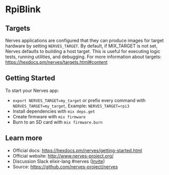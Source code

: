 # RpiBlink

## Targets
Nerves applications are configured that they can produce images for target
hardware by setting `NERVES_TARGET`. By default, if MIX_TARGET is not set, Nerves
defaults to building a host target. This is useful for executing logic tests,
running utilities, and debugging. For more information about targets:
https://hexdocs.pm/nerves/targets.html#content

## Getting Started    

To start your Nerves app:
  * `export NERVES_TARGET=my_target` or prefix every command with `NERVES_TARGET=my_target`, Example: `NERVES_TARGET=rpi3`
  * Install dependencies with `mix deps.get`
  * Create firmware with `mix firmware`
  * Burn to an SD card with `mix firmware.burn`

## Learn more

  * Official docs: https://hexdocs.pm/nerves/getting-started.html
  * Official website: http://www.nerves-project.org/
  * Discussion Slack elixir-lang #nerves ([Invite](https://elixir-slackin.herokuapp.com/))
  * Source: https://github.com/nerves-project/nerves
